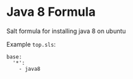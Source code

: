# Java 8 Formula

Salt formula for installing java 8 on ubuntu

Example `top.sls`:

```sls
base:
  '*':
    - java8
```
